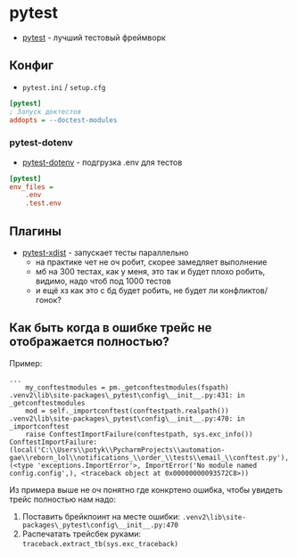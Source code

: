# pytest

- [pytest](https://docs.pytest.org/en/7.2.x/) - лучший тестовый фреймворк

## Конфиг

- `pytest.ini` / `setup.cfg`

```ini
[pytest]
; Запуск доктестов
addopts = --doctest-modules
```

### pytest-dotenv

- [pytest-dotenv](https://pypi.org/project/pytest-dotenv/) - подгрузка .env для тестов

```ini
[pytest]
env_files =
    .env
    .test.env
```

## Плагины

- [pytest-xdist](https://pypi.org/project/pytest-xdist/) - запускает тесты параллельно
    - на практике чет не оч робит, скорее замедляет выполнение
    - мб на 300 тестах, как у меня, это так и будет плохо робить, видимо, надо чтоб под 1000 тестов
    - и ещё хз как это с бд будет робить, не будет ли конфликтов/гонок?


## Как быть когда в ошибке трейс не отображается полностью?

Пример:

```
...
    my_conftestmodules = pm._getconftestmodules(fspath)
.venv2\lib\site-packages\_pytest\config\__init__.py:431: in _getconftestmodules
    mod = self._importconftest(conftestpath.realpath())
.venv2\lib\site-packages\_pytest\config\__init__.py:470: in _importconftest
    raise ConftestImportFailure(conftestpath, sys.exc_info())
ConftestImportFailure: (local('C:\\Users\\potyk\\PycharmProjects\\automation-gae\\reborn_lol\\notifications_\\order_\\tests\\email_\\conftest.py'), (<type 'exceptions.ImportError'>, ImportError('No module named config.config',), <traceback object at 0x00000000093572C8>))
```

Из примера выше не оч понятно где конкртено ошибка, чтобы увидеть трейс полностью нам надо:

1. Поставить брейкпоинт на месте ошибки: `.venv2\lib\site-packages\_pytest\config\__init__.py:470`
2. Распечатать трейсбек руками: `traceback.extract_tb(sys.exc_traceback)`

